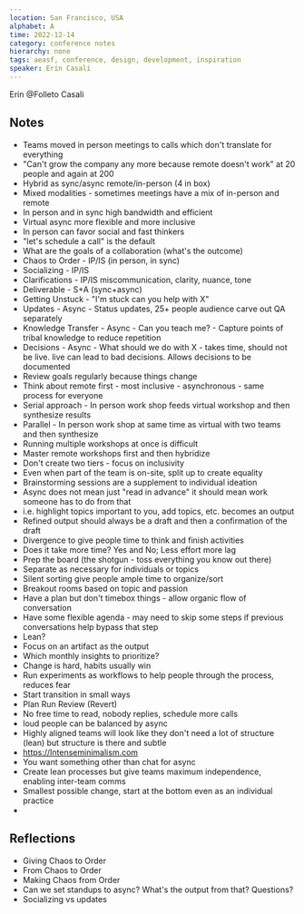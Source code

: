 ```yaml
---
location: San Francisco, USA
alphabet: A
time: 2022-12-14
category: conference notes
hierarchy: none
tags: aeasf, conference, design, development, inspiration
speaker: Erin Casali
---
```

Erin @Folleto Casali

## Notes

* Teams moved in person meetings to calls which don't translate for everything
* "Can't grow the company any more because remote doesn't work" at 20 people and again at 200
* Hybrid as sync/async remote/in-person (4 in box)
* Mixed modalities - sometimes meetings have a mix of in-person and remote
* In person and in sync high bandwidth and efficient
* Virtual async more flexible and more inclusive
* In person can favor social and fast thinkers
* "let's schedule a call" is the default
* What are the goals of a collaboration (what's the outcome)
* Chaos to Order - IP/IS (in person, in sync)
* Socializing - IP/IS 
* Clarifications - IP/IS miscommunication, clarity, nuance, tone
* Deliverable - S+A (sync+async)
* Getting Unstuck - "I'm stuck can you help with X"
* Updates - Async - Status updates, 25+ people audience carve out QA separately
* Knowledge Transfer - Async - Can you teach me? - Capture points of tribal knowledge to reduce repetition
* Decisions - Async - What should we do with X - takes time, should not be live. live can lead to bad decisions. Allows decisions to be documented
* Review goals regularly because things change
* Think about remote first - most inclusive - asynchronous - same process for everyone
* Serial approach - In person work shop feeds virtual workshop and then synthesize results
* Parallel - In person work shop at same time as virtual with two teams and then synthesize
* Running multiple workshops at once is difficult
* Master remote workshops first and then hybridize
* Don't create two tiers - focus on inclusivity
* Even when part of the team is on-site, split up to create equality
* Brainstorming sessions are a supplement to individual ideation
* Async does not mean just "read in advance" it should mean work someone has to do from that
* i.e. highlight topics important to you, add topics, etc. becomes an output
* Refined output should always be a draft and then a confirmation of the draft
* Divergence to give people time to think and finish activities
* Does it take more time? Yes and No; Less effort more lag
* Prep the board (the shotgun - toss everything you know out there)
* Separate as necessary  for individuals or topics
* Silent sorting give people ample time to organize/sort
* Breakout rooms based on topic and passion
* Have a plan but don't timebox things - allow organic flow of conversation
* Have some flexible agenda - may need to skip some steps if previous conversations help bypass that step
* Lean?
* Focus on an artifact as the output
* Which monthly insights to prioritize?
* Change is hard, habits usually win
* Run experiments as workflows to help people through the process, reduces fear
* Start transition in small ways
* Plan Run Review (Revert)
* No free time to read, nobody replies, schedule more calls
* loud people can be balanced by async
* Highly aligned teams will look like they don't need a lot of structure (lean) but structure is there and subtle
* https://Intenseminimalism.com
* You want something other than chat for async
* Create lean processes but give teams maximum independence, enabling inter-team comms
* Smallest possible change, start at the bottom even as an individual practice
* 

## Reflections

* Giving Chaos to Order
* From Chaos to Order
* Making Chaos from Order
* Can we set standups to async? What's the output from that? Questions?
* Socializing vs updates 
